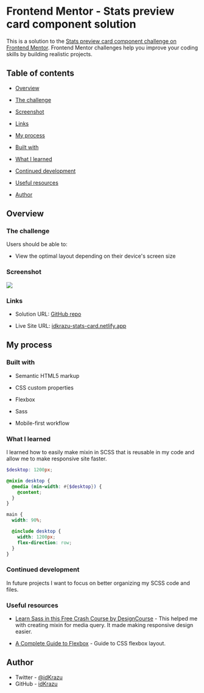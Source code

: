 # Frontend Mentor - Stats preview card component solution

This is a solution to the [Stats preview card component challenge on Frontend Mentor](https://www.frontendmentor.io/challenges/stats-preview-card-component-8JqbgoU62). Frontend Mentor challenges help you improve your coding skills by building realistic projects.

## Table of contents

- [Overview](#overview)

- [The challenge](#the-challenge)

- [Screenshot](#screenshot)

- [Links](#links)

- [My process](#my-process)

- [Built with](#built-with)

- [What I learned](#what-i-learned)

- [Continued development](#continued-development)

- [Useful resources](#useful-resources)

- [Author](#author)

## Overview

### The challenge

Users should be able to:

- View the optimal layout depending on their device's screen size

### Screenshot

![](./images/screenshot.png)

### Links

- Solution URL: [GitHub repo](https://github.com/idKrazu/frontend-mentor-challenges/tree/main/stats-preview-card-component-main)

- Live Site URL: [idkrazu-stats-card.netlify.app](https://idkrazu-stats-card.netlify.app/)

## My process

### Built with

- Semantic HTML5 markup

- CSS custom properties

- Flexbox

- Sass

- Mobile-first workflow

### What I learned

I learned how to easily make mixin in SCSS that is reusable in my code and allow me to make responsive site faster.

```scss
$desktop: 1200px;

@mixin desktop {
  @media (min-width: #{$desktop}) {
    @content;
  }
}

main {
  width: 90%;

  @include desktop {
    width: 1200px;
    flex-direction: row;
  }
}
```

### Continued development

In future projects I want to focus on better organizing my SCSS code and files.

### Useful resources

- [Learn Sass in this Free Crash Course by DesignCourse](https://youtu.be/roywYSEPSvc) - This helped me with creating mixin for media query. It made making responsive design easier.

- [A Complete Guide to Flexbox](https://css-tricks.com/snippets/css/a-guide-to-flexbox/) - Guide to CSS flexbox layout.

## Author

- Twitter - [@idKrazu](https://twitter.com/idKrazu)
- GitHub - [idKrazu](https://github.com/idKrazu)
